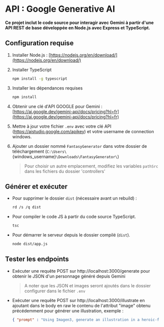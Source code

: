 # API : Google Generative AI

**Ce projet inclut le code source pour interagir avec Gemini à partir d'une API REST de base développée en Node.js avec Express et TypeScript.**

## Configuration requise

1. Installer Node.js : [https://nodejs.org/en/download/](https://nodejs.org/en/download/)

2. Installer TypeScript
    ```sh
    npm install -g typescript
    ```

3. Installer les dépendances requises
    ```sh
    npm install
    ```

4. Obtenir une clé d'API GOOGLE pour Gemini : [https://ai.google.dev/gemini-api/docs/pricing?hl=fr](https://ai.google.dev/gemini-api/docs/pricing?hl=fr)

5. Mettre à jour votre fichier `.env` avec votre clé API (https://aistudio.google.com/apikey) et votre username de connection windows.

6. Ajouter un dossier nommé `FantasyGenerator` dans votre dossier de téléchargement 
(`C:\Users\`{windows_username}`\Downloads\FantasyGenerator\`)
   > Pour choisir un autre emplacement, modifiez les variables `pathSrc` dans les fichiers du dossier 'controllers'

## Générer et exécuter

- Pour supprimer le dossier `dist` (nécessaire avant un rebuild) :
    ```sh
    rd /s /q dist
    ```

- Pour compiler le code JS à partir du code source TypeScript.
    ```sh
    tsc
    ```

- Pour démarrer le serveur depuis le dossier compilé (`dist`).
    ```sh
    node dist/app.js
    ```

## Tester les endpoints

- Exécuter une requête POST sur http://localhost:3000/generate pour obtenir le JSON d'un personnage généré depuis Gemini
  > A noter que les JSON et images seront ajoutés dans le dossier configurer dans le fichier `.env`

- Exécuter une requête POST sur http://localhost:3000/illustrate en ajoutant dans le body en raw le contenu de l'attribut "image" obtenu précédemment pour générer une illustration, exemple :
    ```json
    { "prompt" : "Using Imagen3, generate an illustration in a heroic-fantasy style, but not realistic, close to that of the French illustrator Grosnez (https://www.artstation.com/grosnez) based on this prompt: Une femme élégante aux longs cheveux bruns et aux yeux verts, portant un chapeau d'aventurière et tenant une carte ancienne." }
    ```

